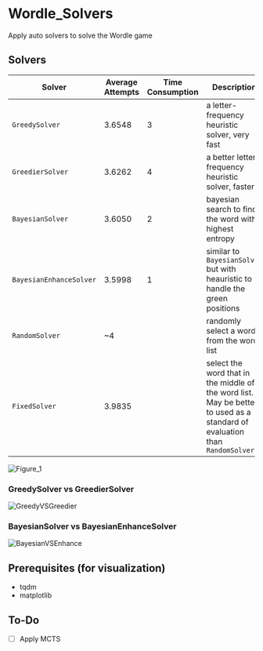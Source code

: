 # Wordle_Solvers

Apply auto solvers to solve the Wordle game

## Solvers
| Solver | Average Attempts | Time Consumption | Description |
| ------ | ---------------- | ---------------- | ----------- |
| `GreedySolver` | 3.6548 | 3 | a letter-frequency heuristic solver, very fast |
| `GreedierSolver` | 3.6262 | 4 | a better letter-frequency heuristic solver, faster |
| `BayesianSolver` | 3.6050 | 2 | bayesian search to find the word with highest entropy |
| `BayesianEnhanceSolver` | 3.5998 | 1 | similar to `BayesianSolver` but with heauristic to handle the green positions |
| `RandomSolver` | ~4 | | randomly select a word from the word list |
| `FixedSolver` | 3.9835 | | select the word that in the middle of the word list. May be better to used as a standard of evaluation than `RandomSolver` |

![Figure_1](https://github.com/user-attachments/assets/589d46bc-2587-4bfc-9a6e-78569014b96e)

### GreedySolver vs GreedierSolver
![GreedyVSGreedier](https://github.com/user-attachments/assets/cd513b02-cefe-4b41-ada6-4beeeb4d8f93)

### BayesianSolver vs BayesianEnhanceSolver
![BayesianVSEnhance](https://github.com/user-attachments/assets/e0f6c9b3-4ee9-46cd-8eb5-1d4c967b2a81)

## Prerequisites (for visualization)
- tqdm 
- matplotlib

## To-Do
- [ ] Apply MCTS


